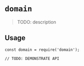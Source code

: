 # `domain`

> TODO: description

## Usage

```
const domain = require('domain');

// TODO: DEMONSTRATE API
```
